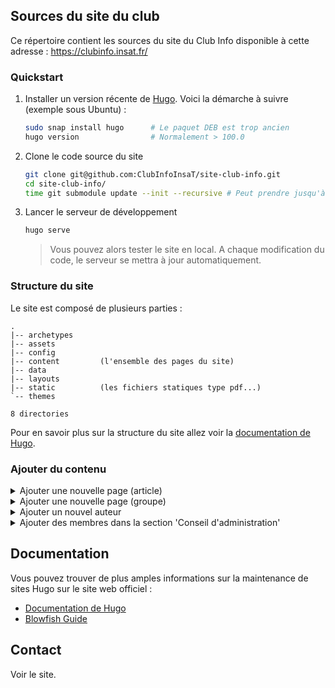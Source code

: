 ## Sources du site du club

Ce répertoire contient les sources du site du Club Info disponible à cette adresse : https://clubinfo.insat.fr/

### Quickstart

1. Installer un version récente de [Hugo](https://gohugo.io/).
   Voici la démarche à suivre (exemple sous Ubuntu) :

   ```bash
   sudo snap install hugo      # Le paquet DEB est trop ancien
   hugo version                # Normalement > 100.0
   ```

2. Clone le code source du site

   ```bash
   git clone git@github.com:ClubInfoInsaT/site-club-info.git
   cd site-club-info/
   time git submodule update --init --recursive # Peut prendre jusqu'à 10 min.
   ```

3. Lancer le serveur de développement
   ```bash
   hugo serve
   ```
   > Vous pouvez alors tester le site en local.
   > A chaque modification du code, le serveur se mettra à jour automatiquement.

### Structure du site

Le site est composé de plusieurs parties :

```
.
|-- archetypes
|-- assets
|-- config
|-- content         (l'ensemble des pages du site)
|-- data
|-- layouts
|-- static          (les fichiers statiques type pdf...)
`-- themes

8 directories
```

Pour en savoir plus sur la structure du site allez voir la [documentation de Hugo](https://gohugo.io/getting-started/directory-structure/#directory-structure-explained).

### Ajouter du contenu


<details>
<summary>Ajouter une nouvelle page (article)</summary>

Pour ajouter une nouvelle page de type _"article"_ comme la page [`/projects/jeu-sce/`](https://clubinfo.insat.fr/projects/jeu-sce/),

- Crée un nouveau dossier du nom de votre choix _sans espace_ dans `content/`
- Dans ce dossier ajouté un nouveau fichier `index.md`
- Dans ce fichier `index.md`, ajoutez tout en haut ceci

  ```toml
  ---
  title: "Le titre de l'article"
  summary: "Un description verbeuse mais pas trop non plus"
  date: YYYY-MM-DD
  ---
  ```

  Vous pouvez ensuite ajouter du contenu à votre article en utilisant le [format Markdown](https://www.markdownguide.org/basic-syntax/).

  > Pour plus d'info sur le **Front Matter** vous pouvez vous rendre sur la documentation de [Hugo](https://gohugo.io/content-management/front-matter/) et celle de [Blowfish](https://blowfish.page/docs/front-matter/)

> 🚨🚨 ATTENTION !! 🚨🚨
>
> Si vous écrivez un article à paraitre dans le futur (dont la date et plus loin que le jour où vous rédiger l'article) redémarrer le serveur avec cette commande
>
> ```bash
> hugo server -F
> ```

</details>

<details>
<summary>Ajouter une nouvelle page (groupe)</summary>

Pour ajouter une nouvelle page de type _"groupe"_ comme la page [`/projects/web-dev/`](https://clubinfo.insat.fr/projects/web-dev/)

- Crée un nouveau dossier du nom de votre choix _sans espace_ dans `content/`
- Dans ce dossier ajouté un nouveau fichier `_index.md` (le underscore n'est pas une erreur)
- Ajouter tout en haut du fichier ceci

  ```toml
  ---
  title: "Le titre de l'article"
  summary: "Un description verbeuse mais pas trop non plus"
  date: YYYY-MM-DD
  ---
  ```

  > N'hésite pas à t'inspirer de ce qui a été fait dans [`/content/projects/web-dev`](/content//projects//web-dev/)

</details>

<details>
<summary>Ajouter un nouvel auteur</summary>

Pour ajouter un nouvel auteur, créer un nouveau fichier dans `data/authors/` avec le nom de l'auteur (sans espace) et l'extension `.json` (ex: `data/authors/John.json`).

Dans ce fichier ajouter ceci :

```json
{
  "name": "John Doe",
  "bio": "Un description verbeuse mais pas trop non plus",
  "avatar": "/images/people/john.jpg"
}
```

> La photo de l'auteur doit être placée dans `assets/images/people/` et doit avoir le même nom que le fichier json (ex: `assets/images/people/John.jpg`)

Recharger la page pour voir les changements.

Pour en savoir plus sur les auteurs allez voir la [documentation de Blowfish](https://blowfish.page/docs/multi-author/).

</details>

<details>
<summary>Ajouter des membres dans la section 'Conseil d'administration'</summary>

Pour ajouter un nouveau membre dans la section 'Conseil d'administration', ajouter un nouveau fichier dans `data/CA/` avec le nom du membre (sans espace) et l'extension `.json` (ex: `data/CA/John.json`).

Dans ce fichier ajouter ceci :

```json
{
  "name": "John Doe",
  "bio": "Un description verbeuse mais pas trop non plus",
  "avatar": "/images/people/john.jpg"
}
```

> La photo du membre doit être placée dans `assets/images/people/` et doit avoir le même nom que le fichier json (ex: `assets/images/people/John.jpg`)

Recharger la page pour voir les changements.
</details>

## Documentation

Vous pouvez trouver de plus amples informations sur la maintenance de sites Hugo sur le site web officiel :

- [Documentation de Hugo](https://gohugo.io/documentation/)
- [Blowfish Guide](https://blowfish.page/)

## Contact

Voir le site.